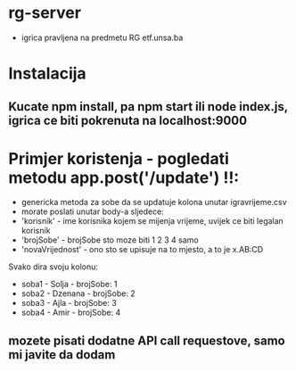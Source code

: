# rg-server
- igrica pravljena na predmetu RG etf.unsa.ba

# Instalacija
## Kucate npm install, pa npm start ili node index.js, igrica ce biti pokrenuta na localhost:9000

# Primjer koristenja - pogledati metodu app.post('/update') !!:
- genericka metoda za sobe da se updatuje kolona unutar igravrijeme.csv
- morate poslati unutar body-a sljedece:
- 'korisnik' - ime korisnika kojem se mijenja vrijeme, uvijek ce biti legalan korisnik
- 'brojSobe' - brojSobe sto moze biti 1 2 3 4 samo
- 'novaVrijednost' - ono sto se upisuje na to mjesto, a to je x.AB:CD

Svako dira svoju kolonu:
- soba1 - Solja - brojSobe: 1
- soba2 - Dzenana - brojSobe: 2
- soba3 - Ajla - brojSobe: 3
- soba4 - Amir - brojSobe: 4

## mozete pisati dodatne API call requestove, samo mi javite da dodam
